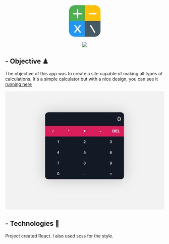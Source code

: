 <div align="center">
<img width='100px' src="readmeImg\calculator.png"/>
</div>
<div align="center">

<p>    </p>
<img src="https://img.shields.io/badge/React-20232A?style=for-the-badge&logo=react&logoColor=61DAFB"/>
</div>

## - Objective ♟ 
The objective of this app was to create a site capable of making all types of calculations. It's a simple calculator but with a nice design, you can see it [running here](https://react-calculator-jravolio.netlify.app/)
 
<div align = "center">
<img src="./readmeImg/example.png" />
</div>

## - Technologies 🚀️
Project created React. I also used scss for the style. 
